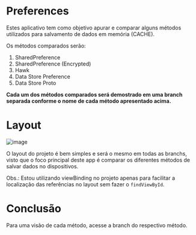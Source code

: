 # Preferences

Estes aplicativo tem como objetivo apurar e comparar alguns métodos utilizados para salvamento de dados em memória (CACHE).

Os métodos comparados serão:

1. SharedPreference
2. SharedPreference (Encrypted)
3. Hawk
4. Data Store Preference
5. Data Store Proto

**Cada um dos métodos comparados será demostrado em uma branch separada conforme o nome de cada método apresentado acima.**

# Layout

![image](https://github.com/rylderoliveira/Preferences/assets/69598626/317cce9c-5ac6-4275-be57-001675eccf8b)

O layout do projeto é bem simples e será o mesmo em todas as branchs, visto que o foco principal deste app é comparar os diferentes métodos de salvar dados no dispositivos.

Obs.: Estou utilizando viewBinding no projeto apenas para facilitar a localização das referências no layout sem fazer o `findViewById`.

# Conclusão

Para uma visão de cada método, acesse a branch do respectivo método.
